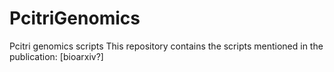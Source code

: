 # PcitriGenomics
Pcitri genomics scripts
This repository contains the scripts mentioned in the publication: [bioarxiv?]
